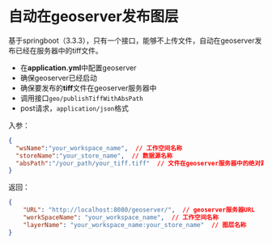# 自动在geoserver发布图层
基于springboot（3.3.3），只有一个接口，能够不上传文件，自动在geoserver发布已经在服务器中的tiff文件。
- 在**application.yml**中配置geoserver
- 确保geoserver已经启动
- 确保要发布的**tiff**文件在geoserver服务器中
- 调用接口``geo/publishTiffWithAbsPath``
- post请求，``application/json``格式

入参：
```json
{
  "wsName":"your_workspace_name",  // 工作空间名称
  "storeName":"your_store_name",  // 数据源名称
  "absPath":"/your_path/your_tiff.tiff"  // 文件在geoserver服务器中的绝对路径
}
```
返回：
```json
{
    "URL": "http://localhost:8080/geoserver/",  // geoserver服务器URL
    "workSpaceName": "your_workspace_name",  // 工作空间名称
    "layerName": "your_workspace_name:your_store_name"  // 图层名称
}
```